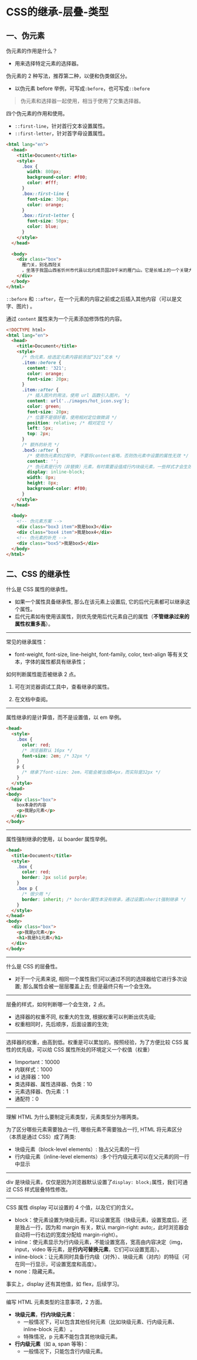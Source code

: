 # CSS的继承-层叠-类型

## 一、伪元素

伪元素的作用是什么？

- 用来选择特定元素的选择器。

伪元素的 2 种写法，推荐第二种，以便和伪类做区分。

- 以伪元素 before 举例，可写成`:before`，也可写成`::before`

> 伪元素和选择器一起使用，相当于使用了交集选择器。

四个伪元素的作用和使用。

- `::first-line`，针对首行文本设置属性。
- `::first-letter`，针对首字母设置属性。

```html
<html lang="en">
  <head>
    <title>Document</title>
    <style>
      .box {
        width: 800px;
        background-color: #f00;
        color: #fff;
      }
      .box::first-line {
        font-size: 30px;
        color: orange;
      }
      .box::first-letter {
        font-size: 50px;
        color: blue;
      }
    </style>
  </head>
  
  <body>
    <div class="box">
      雁门关，别名西陉关
      ，坐落于我国山西省忻州市代县以北约成员国20千米的雁门山。它是长城上的一个关键大关，与宁武关、偏关并称之为“外三关”。坐落于偏关县大河上，辖四侧墙，总长度数百公里。迄今仍有30千米储存完好无损，所有用砖遮盖，沿堤岸耸立，十分壮阔。“边关丁宁岩，山连紫塞，地控大河北，鑫城携手共进强。”这也是前人对偏关的赞扬。早在春秋战国时代，这儿便是赵武灵王攻克胡林的竞技场。唐朝名将在关东建有九龙庙，宋代建有魏镇、杨三关。现有的关城始建明洪武二十三年，是重点学科文物古迹。
    </div>
  </body>
</html>
```

`::before` 和 `::after`，在一个元素的内容之前或之后插入其他内容（可以是文字、图片) 。

通过 `content` 属性来为一个元素添加修饰性的内容。

```html
<!DOCTYPE html>
<html lang="en">
  <head>
    <title>Document</title>
    <style>
      /* 伪元素，给选定元素内容前添加“321”文本 */
      .item::before {
        content: '321';
        color: orange;
        font-size: 20px;
      }
      .item::after {
        /* 插入图片的用法，使用 url 函数引入图片。 */
        content: url('../images/hot_icon.svg');
        color: green;
        font-size: 20px;
        /* 位置不是很好看，使用相对定位做微调 */
        position: relative; /* 相对定位 */
        left: 5px;
        top: 2px;
      }
      /* 额外的补充 */
      .box5::after {
        /* 使用伪元素的过程中, 不要将content省略，否则伪元素中设置的属性无效 */
        content: '';
        /* 伪元素是行内（非替换）元素，有时需要设值成行内块级元素，一些样式才会生效。 */
        display: inline-block;
        width: 8px;
        height: 8px;
        background-color: #f00;
      }
    </style>
  </head>
  
  <body>
    <!-- 伪元素方案 -->
    <div class="box3 item">我是box3</div>
    <div class="box4 item">我是box4</div>
    <!-- 伪元素的补充 -->
    <div class="box5">我是box5</div>
  </body>
</html>
```

## 二、CSS 的继承性

什么是 CSS 属性的继承性。

- 如果一个属性具备继承性, 那么在该元素上设置后, 它的后代元素都可以继承这个属性。
- 后代元素如有使用该属性，则优先使用后代元素自己的属性（**不管继承过来的属性权重多高**）。

---

常见的继承属性：

- font-weight, font-size, line-height, font-family, color, text-align 等有关文本，字体的属性都具有继承性；

如何判断属性能否被继承 2 点。

1. 可在浏览器调试工具中，查看继承的属性。

2. 在文档中查阅。

---

属性继承的是计算值，而不是设置值，以 em 举例。

```html
<head>
  <style>
    .box {
      color: red;
      /* 浏览器默认 16px */
      font-size: 2em; /* 32px */
    }
    p {
      /* 继承了font-size: 2em，可能会被当成64px，而实际是32px */
    }
  </style>
</head>
<body>
  <div class="box">
    box本身的内容
    <p>我是p元素</p>
  </div>
</body>
```

---

属性强制继承的使用，以 boarder 属性举例。

```html
<head>
  <title>Document</title>
  <style>
    .box {
      color: red;
      border: 2px solid purple;
    }
    .box p {
      /* 很少用 */
      border: inherit; /* border属性本没有继承，通过设置inherit强制继承 */
    }
  </style>
</head>
<body>
  <div class="box">
    <p>我是p元素</p>
    <h1>我是h1元素</h1>
  </div>
</body>
```

---

什么是 CSS 的层叠性。

- 对于一个元素来说, 相同一个属性我们可以通过不同的选择器给它进行多次设置; 那么属性会被一层层覆盖上去; 但是最终只有一个会生效。

---

层叠的样式，如何判断哪一个会生效，2 点。

- 选择器的权重不同, 权重大的生效, 根据权重可以判断出优先级;
- 权重相同时，先后顺序，后面设置的生效;

---

选择器的权重，由高到低。权重是可以累加的。按照经验，为了方便比较 CSS 属性的优先级，可以给 CSS 属性所处的环境定义一个权值（权重）

- !important：10000
- 内联样式：1000
- id 选择器：100
- 类选择器、属性选择器、伪类：10
- 元素选择器、伪元素：1
- 通配符：0

---

理解 HTML 为什么要制定元素类型，元素类型分为哪两类。

为了区分哪些元素需要独占一行, 哪些元素不需要独占一行, HTML 将元素区分（本质是通过 CSS）成了两类:

- 块级元素（block-level elements）: 独占父元素的一行
- 行内级元素（inline-level elements）:多个行内级元素可以在父元素的同一行中显示

---

div 是块级元素，仅仅是因为浏览器默认设置了`display: block;`属性，我们可通过 CSS 样式层叠特性修改。

---

CSS 属性 display 可以设置的 4 个值，以及它们的含义。

- block：使元素设置为块级元素，可以设置宽高（快级元素，设置宽度后，还是独占一行，因为和 margin 有关，默认 margin-right: auto;，此时浏览器会自动将一行右边的宽度分配给 margin-right）。
- inline：使元素显示为行内级元素，不能设置宽高，宽高由内容决定（img，input，video 等元素，是**行内可替换元素**，它们可以设置宽高）。
- inline-block：让元素同时具备行内级（对外）、块级元素（对内）的特征（可在同一行显示，可设置宽度和高度）。
- none：隐藏元素。

事实上，display 还有其他值，如 flex，后续学习。

---

编写 HTML 元素类型的注意事项，2 方面。

- **块级元素**，**行内块级元素**：
  - 一般情况下，可以包含其他任何元素（比如块级元素、行内级元素、inline-block 元素） 。
  - 特殊情况，p 元素不能包含其他块级元素。
- **行内级元素**（如 a, span 等等)：
  - 一般情况下，只能包含行内级元素。
